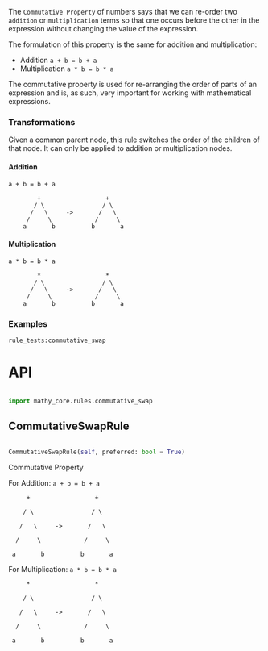 The `Commutative Property` of numbers says that we can re-order two `addition` or `multiplication` terms so that one occurs before the other in the expression without changing the value of the expression.

The formulation of this property is the same for addition and multiplication:

- Addition `a + b = b + a`
- Multiplication `a * b = b * a`

The commutative property is used for re-arranging the order of parts of an expression and is, as such, very important for working with mathematical expressions.

### Transformations

Given a common parent node, this rule switches the order of the children of that node. It can only be applied to addition or multiplication nodes.

#### Addition

`a + b = b + a`

```
        +                  +
       / \                / \
      /   \     ->       /   \
     /     \            /     \
    a       b          b       a
```

#### Multiplication

`a * b = b * a`

```
        *                  *
       / \                / \
      /   \     ->       /   \
     /     \            /     \
    a       b          b       a
```

### Examples

`rule_tests:commutative_swap`

# API

```python

import mathy_core.rules.commutative_swap
```




## CommutativeSwapRule

```python

CommutativeSwapRule(self, preferred: bool = True)

```

Commutative Property

For Addition: `a + b = b + a`



         +                  +

        / \                / \

       /   \     ->       /   \

      /     \            /     \

     a       b          b       a



For Multiplication: `a * b = b * a`



         *                  *

        / \                / \

       /   \     ->       /   \

      /     \            /     \

     a       b          b       a


